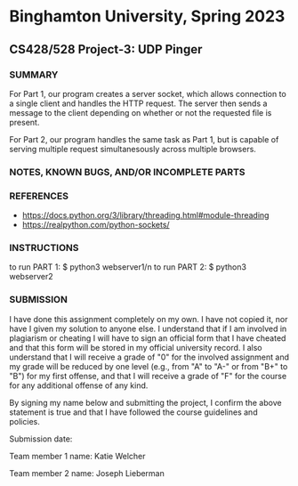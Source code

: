 # Binghamton University, Spring 2023

## CS428/528 Project-3: UDP Pinger

### SUMMARY

For Part 1, our program creates a server socket, which allows connection to a single client and handles the HTTP request. The server then sends a message to the client depending on whether or not the requested file is present.

For Part 2, our program handles the same task as Part 1, but is capable of serving multiple request simultanesously across multiple browsers.

### NOTES, KNOWN BUGS, AND/OR INCOMPLETE PARTS

[Add any notes you have here and/or any parts of the project you were not able to complete]: #

### REFERENCES

* https://docs.python.org/3/library/threading.html#module-threading
* https://realpython.com/python-sockets/

### INSTRUCTIONS

to run PART 1: $ python3 webserver1/n
to run PART 2: $ python3 webserver2

### SUBMISSION

I have done this assignment completely on my own. I have not copied it, nor have I given my solution to anyone else. I understand that if I am involved in plagiarism or cheating I will have to sign an official form that I have cheated and that this form will be stored in my official university record. I also understand that I will receive a grade of "0" for the involved assignment and my grade will be reduced by one level (e.g., from "A" to "A-" or from "B+" to "B") for my first offense, and that I will receive a grade of "F" for the course for any additional offense of any kind.

By signing my name below and submitting the project, I confirm the above statement is true and that I have followed the course guidelines and policies.

Submission date:

Team member 1 name: Katie Welcher

Team member 2 name: Joseph Lieberman
